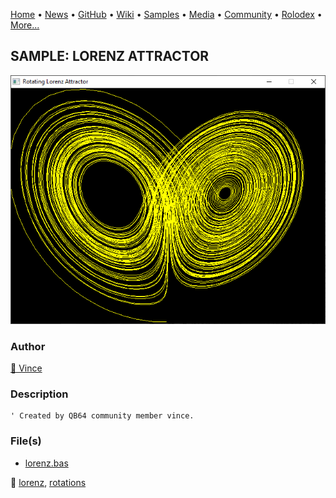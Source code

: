 [Home](https://qb64.com) • [News](../../news.md) • [GitHub](../../github.md) • [Wiki](../../wiki.md) • [Samples](../../samples.md) • [Media](../../media.md) • [Community](../../community.md) • [Rolodex](../../rolodex.md) • [More...](../../more.md)

## SAMPLE: LORENZ ATTRACTOR

![screenshot.png](img/screenshot.png)

### Author

[🐝 Vince](../vince.md) 

### Description

```text
' Created by QB64 community member vince.
```

### File(s)

* [lorenz.bas](src/lorenz.bas)

🔗 [lorenz](../lorenz.md), [rotations](../rotations.md)
